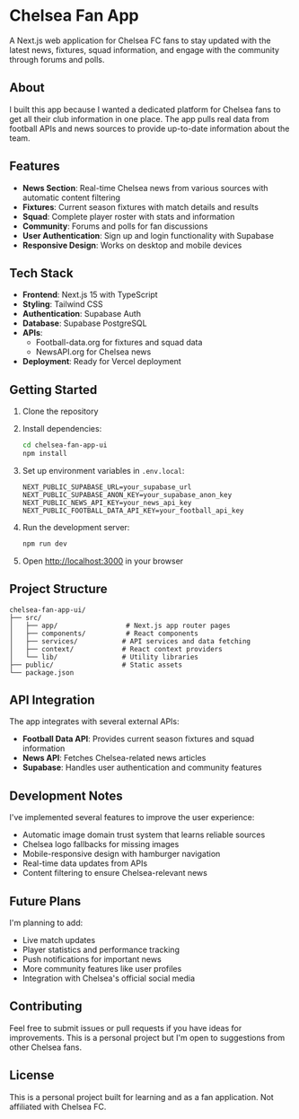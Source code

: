 # Chelsea Fan App

A Next.js web application for Chelsea FC fans to stay updated with the latest news, fixtures, squad information, and engage with the community through forums and polls.

## About

I built this app because I wanted a dedicated platform for Chelsea fans to get all their club information in one place. The app pulls real data from football APIs and news sources to provide up-to-date information about the team.

## Features

- **News Section**: Real-time Chelsea news from various sources with automatic content filtering
- **Fixtures**: Current season fixtures with match details and results
- **Squad**: Complete player roster with stats and information
- **Community**: Forums and polls for fan discussions
- **User Authentication**: Sign up and login functionality with Supabase
- **Responsive Design**: Works on desktop and mobile devices

## Tech Stack

- **Frontend**: Next.js 15 with TypeScript
- **Styling**: Tailwind CSS
- **Authentication**: Supabase Auth
- **Database**: Supabase PostgreSQL
- **APIs**: 
  - Football-data.org for fixtures and squad data
  - NewsAPI.org for Chelsea news
- **Deployment**: Ready for Vercel deployment

## Getting Started

1. Clone the repository
2. Install dependencies:
   ```bash
   cd chelsea-fan-app-ui
   npm install
   ```

3. Set up environment variables in `.env.local`:
   ```
   NEXT_PUBLIC_SUPABASE_URL=your_supabase_url
   NEXT_PUBLIC_SUPABASE_ANON_KEY=your_supabase_anon_key
   NEXT_PUBLIC_NEWS_API_KEY=your_news_api_key
   NEXT_PUBLIC_FOOTBALL_DATA_API_KEY=your_football_api_key
   ```

4. Run the development server:
   ```bash
   npm run dev
   ```

5. Open [http://localhost:3000](http://localhost:3000) in your browser

## Project Structure

```
chelsea-fan-app-ui/
├── src/
│   ├── app/                 # Next.js app router pages
│   ├── components/          # React components
│   ├── services/           # API services and data fetching
│   ├── context/            # React context providers
│   └── lib/                # Utility libraries
├── public/                 # Static assets
└── package.json
```

## API Integration

The app integrates with several external APIs:

- **Football Data API**: Provides current season fixtures and squad information
- **News API**: Fetches Chelsea-related news articles
- **Supabase**: Handles user authentication and community features

## Development Notes

I've implemented several features to improve the user experience:

- Automatic image domain trust system that learns reliable sources
- Chelsea logo fallbacks for missing images
- Mobile-responsive design with hamburger navigation
- Real-time data updates from APIs
- Content filtering to ensure Chelsea-relevant news

## Future Plans

I'm planning to add:
- Live match updates
- Player statistics and performance tracking
- Push notifications for important news
- More community features like user profiles
- Integration with Chelsea's official social media

## Contributing

Feel free to submit issues or pull requests if you have ideas for improvements. This is a personal project but I'm open to suggestions from other Chelsea fans.

## License

This is a personal project built for learning and as a fan application. Not affiliated with Chelsea FC. 
